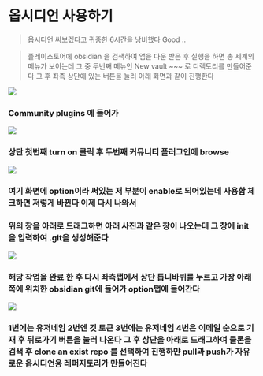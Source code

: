#  옵시디언 사용하기

>  옵시디언 써보겠다고 귀중한 6시간을 낭비했다
>  Good ..

>  플레이스토어에 obsidian 을 검색하여 앱을 다운 받은 후
>  실행을 하면 총 세계의 메뉴가 보이는데 그 중 두번째 메뉴인
>  New vault ~~~ 로 디렉토리를 만들어준다
>  그 후 좌측 상단에 있는 버튼을 눌러 아래 화면과 같이 진행한다


![](howToOpsidian/1.png)

### Community plugins 에 들어가

![](howToOpsidian/2.png)

###  상단 첫번째 turn on 클릭 후 두번째 커뮤니티 플러그인에 browse



![](howToOpsidian/3.png)

### 여기 화면에 option이라 써있는 저 부분이 enable로 되어있는데 사용함 체크하면 저렇게 바뀐다 이제 다시 나와서

### 위의 창을 아래로 드래그하면 아래 사진과 같은 창이 나오는데 그 창에 init을 입력하여 .git을 생성해준다

![](howToOpsidian/4.png)

### 해당 작업을 완료 한 후 다시 좌측탭에서 상단 톱니바퀴를 누르고 가장 아래쪽에 위치한 obsidian git에 들어가 option탭에 들어간다

![](howToOpsidian/5.jpg)

### 1번에는 유저네임 2번엔 깃 토큰 3번에는 유저네임 4번은 이메일 순으로 기재 후 뒤로가기 버튼을 눌러 나온다 그 후 상단을 아래로 드래그하여 클론을 검색 후 clone an exist repo 를 선택하여 진행하먄 pull과 push가 자유로운 옵시디언용 레퍼지토리가 만들어진다